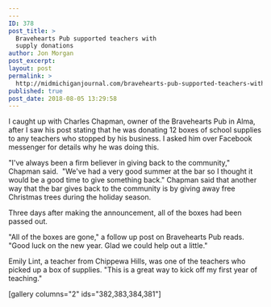 ```yaml
---
---
ID: 378
post_title: >
  Bravehearts Pub supported teachers with
  supply donations
author: Jon Morgan
post_excerpt:
layout: post
permalink: >
  http://midmichiganjournal.com/bravehearts-pub-supported-teachers-with-supply-donations
published: true
post_date: 2018-08-05 13:29:58
---
```

<p>I caught up with Charles Chapman, owner of the Bravehearts Pub in Alma, after I saw his post stating that he was donating 12 boxes of school supplies to any teachers who stopped by his business. I asked him over Facebook messenger for details why he was doing this.</p>
<p>&quot;I've always been a firm believer in giving back to the community,&quot; Chapman said.  &quot;We've had a very good summer at the bar so I thought it would be a good time to give something back.&quot; Chapman said that another way that the bar gives back to the community is by giving away free Christmas trees during the holiday season.</p>
<p>Three days after making the announcement, all of the boxes had been passed out.</p>
<p>&quot;All of the boxes are gone,&quot; a follow up post on Bravehearts Pub reads. &quot;Good luck on the new year. Glad we could help out a little.&quot;</p>
<p>Emily Lint, a teacher from Chippewa Hills, was one of the teachers who picked up a box of supplies. &quot;This is a great way to kick off my first year of teaching.&quot;</p>
<p>[gallery columns=&quot;2&quot; ids=&quot;382,383,384,381&quot;]</p>
<p>&nbsp;</p>